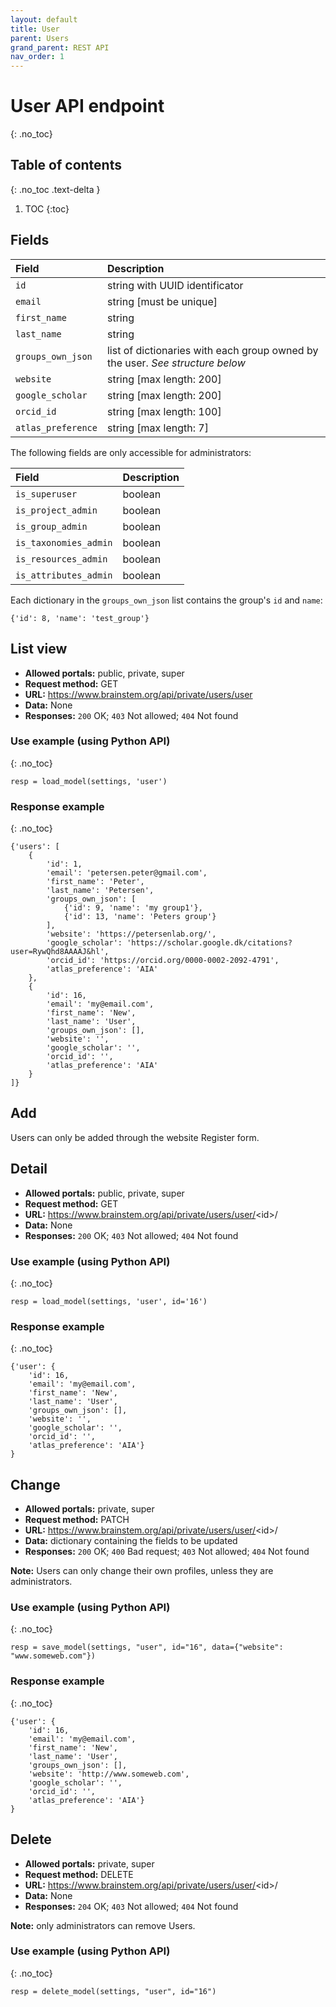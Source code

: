 ```yaml
---
layout: default
title: User
parent: Users
grand_parent: REST API
nav_order: 1
---
```


# User API endpoint
{: .no_toc}

## Table of contents
{: .no_toc .text-delta }

1. TOC
{:toc}

## Fields

| Field        | Description  |
|:-------------|:-------------|
| `id` | string with UUID identificator |
| `email` | string [must be unique]|
| `first_name` | string |
| `last_name` | string |
| `groups_own_json` | list of dictionaries with each group owned by the user. *See structure below* |
| `website` | string [max length: 200] |
| `google_scholar` | string [max length: 200] |
| `orcid_id` | string [max length: 100] |
| `atlas_preference` | string [max length: 7]|

The following fields are only accessible for administrators:

| Field        | Description  |
|:-------------|:-------------|
| `is_superuser` | boolean |
| `is_project_admin` | boolean |
| `is_group_admin` | boolean |
| `is_taxonomies_admin` | boolean |
| `is_resources_admin` | boolean |
| `is_attributes_admin` | boolean |

Each dictionary in the `groups_own_json` list contains the group's `id` and `name`:
```
{'id': 8, 'name': 'test_group'}
```


## List view
- **Allowed portals:** public, private, super
- **Request method:** GET
- **URL:** https://www.brainstem.org/api/private/users/user
- **Data:** None
- **Responses:** `200` OK; `403` Not allowed; `404` Not found

### Use example (using Python API)
{: .no_toc}


```
resp = load_model(settings, 'user')
```

### Response example
{: .no_toc}


```
{'users': [
    {
        'id': 1,
        'email': 'petersen.peter@gmail.com',
        'first_name': 'Peter',
        'last_name': 'Petersen',
        'groups_own_json': [
            {'id': 9, 'name': 'my group1'},
            {'id': 13, 'name': 'Peters group'}
        ],
        'website': 'https://petersenlab.org/',
        'google_scholar': 'https://scholar.google.dk/citations?user=RywQhd8AAAAJ&hl',
        'orcid_id': 'https://orcid.org/0000-0002-2092-4791',
        'atlas_preference': 'AIA'
    },
    {
        'id': 16,
        'email': 'my@email.com',
        'first_name': 'New',
        'last_name': 'User',
        'groups_own_json': [],
        'website': '',
        'google_scholar': '',
        'orcid_id': '',
        'atlas_preference': 'AIA'
    }
]}
```


## Add
Users can only be added through the website Register form.


## Detail
- **Allowed portals:** public, private, super
- **Request method:** GET
- **URL:** https://www.brainstem.org/api/private/users/user/<id\>/
- **Data:** None
- **Responses:** `200` OK; `403` Not allowed; `404` Not found

### Use example (using Python API)
{: .no_toc}


```
resp = load_model(settings, 'user', id='16')
```

### Response example
{: .no_toc}

```
{'user': {
    'id': 16,
    'email': 'my@email.com',
    'first_name': 'New',
    'last_name': 'User',
    'groups_own_json': [],
    'website': '',
    'google_scholar': '',
    'orcid_id': '',
    'atlas_preference': 'AIA'}
}
```


## Change
- **Allowed portals:** private, super
- **Request method:** PATCH
- **URL:** https://www.brainstem.org/api/private/users/user/<id\>/
- **Data:** dictionary containing the fields to be updated
- **Responses:** `200` OK; `400` Bad request; `403` Not allowed; `404` Not found

**Note:** Users can only change their own profiles, unless they are administrators.


### Use example (using Python API)
{: .no_toc}


```
resp = save_model(settings, "user", id="16", data={"website": "www.someweb.com"})
```

### Response example
{: .no_toc}


```
{'user': {
    'id': 16,
    'email': 'my@email.com',
    'first_name': 'New',
    'last_name': 'User',
    'groups_own_json': [],
    'website': 'http://www.someweb.com',
    'google_scholar': '',
    'orcid_id': '',
    'atlas_preference': 'AIA'}
}
```


## Delete
- **Allowed portals:** private, super
- **Request method:** DELETE
- **URL:** https://www.brainstem.org/api/private/users/user/<id\>/
- **Data:** None
- **Responses:** `204` OK; `403` Not allowed; `404` Not found

**Note:** only administrators can remove Users.

### Use example (using Python API)
{: .no_toc}

```
resp = delete_model(settings, "user", id="16")
``` 
